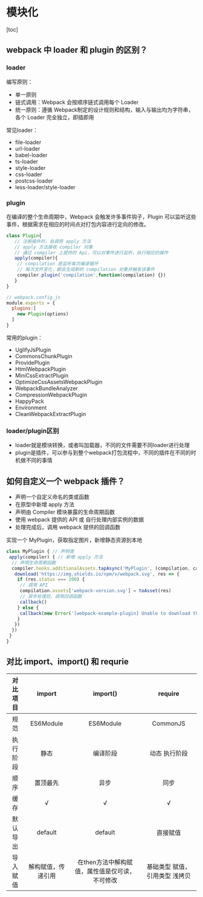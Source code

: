 # 模块化

[toc]

## webpack 中 loader 和 plugin 的区别？

### loader

编写原则：

- 单一原则
- 链式调用：Webpack 会按顺序链式调用每个 Loader
- 统一原则：遵循 Webpack制定的设计规则和结构，输入与输出均为字符串，各个 Loader 完全独立，即插即用

常见loader：

- file-loader
- url-loader
- babel-loader
- ts-loader
- style-loader
- css-loader
- postcss-loader
- less-loader/style-loader

### plugin

在编译的整个生命周期中，Webpack 会触发许多事件钩子，Plugin 可以监听这些事件，根据需求在相应的时间点对打包内容进行定向的修改。

```js
class Plugin{
   // 注册插件时，会调用 apply 方法
   // apply 方法接收 compiler 对象
   // 通过 compiler 上提供的 Api，可以对事件进行监听，执行相应的操作
   apply(compiler){
    // compilation 是监听每次编译循环
    // 每次文件变化，都会生成新的 compilation 对象并触发该事件
    compiler.plugin('compilation',function(compilation) {})
   }
}
```

```js
// webpack.config.js
module.exports = {
  plugins:[
    new Plugin(options)
  ]
}
```

常用的plugin：

- UglifyJsPlugin
- CommonsChunkPlugin
- ProvidePlugin
- HtmlWebpackPlugin
- MiniCssExtractPlugin
- OptimizeCssAssetsWebpackPlugin
- WebpackBundleAnalyzer
- CompressionWebpackPlugin
- HappyPack
- Environment
- CleanWebpackExtractPlugin

### loader/plugin区别

- loader就是模块转换，或者叫加载器，不同的文件需要不同loader进行处理
- plugin是插件，可以参与到整个webpack打包流程中，不同的插件在不同的时机做不同的事情

## 如何自定义一个 webpack 插件？

- 声明一个自定义命名的类或函数
- 在原型中新增 apply 方法
- 声明由 Compiler 模块暴露的生命周期函数
- 使用 webpack 提供的 API 或 自行处理内部实例的数据
- 处理完成后，调用 webpack 提供的回调函数

实现一个 MyPlugin，获取指定图片，新增静态资源到本地

```js
class MyPlugin { // 声明类
 apply(compiler) { // 新增 apply 方法
  // 声明生命周期函数
  compiler.hooks.additionalAssets.tapAsync('MyPlugin', (compilation, callback) => {
   download('https://img.shields.io/npm/v/webpack.svg', res => {
    if (res.status === 200) {
     // 调用 API
     compilation.assets['webpack-version.svg'] = toAsset(res)
     // 异步处理后，调用回调函数
     callback()
    } else {
     callback(new Error('[webpack-example-plugin] Unable to download the image'))
    }
   })
  })
 }
}
```

## 对比 import、import() 和 requrie

|对比项目|import|import()|require|
|:---:|:---:|:---:|:---:|
|规范|ES6Module|ES6Module|CommonJS|
|执行阶段|静态|编译阶段|动态 执行阶段|动态 执行阶段|
|顺序|置顶最先|异步|同步|
|缓存|√|√|√|
|默认导出|default|default|直接赋值|
|导入赋值|解构赋值，传递引用|在then方法中解构赋值，属性值是仅可读，不可修改|基础类型 赋值，引用类型 浅拷贝|
